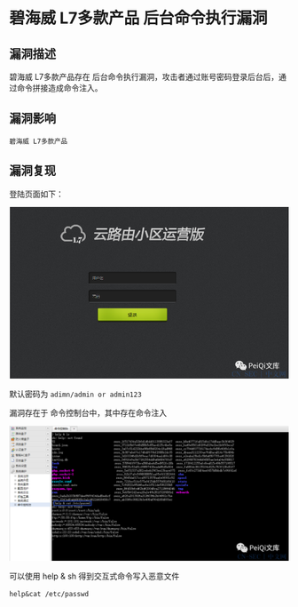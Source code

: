 # 

# 碧海威 L7多款产品 后台命令执行漏洞

## 漏洞描述

碧海威 L7多款产品存在 后台命令执行漏洞，攻击者通过账号密码登录后台后，通过命令拼接造成命令注入。

## 漏洞影响

```
碧海威 L7多款产品
```

## 漏洞复现

登陆页面如下：

![碧海威 L7多款产品 后台命令执行漏洞](images/6-1620745283.png)

默认密码为 `adimn/admin or admin123`

漏洞存在于 命令控制台中，其中存在命令注入

![碧海威 L7多款产品 后台命令执行漏洞](images/2-1620745285.png)

可以使用 help & sh 得到交互式命令写入恶意文件

```
help&cat /etc/passwd
```



